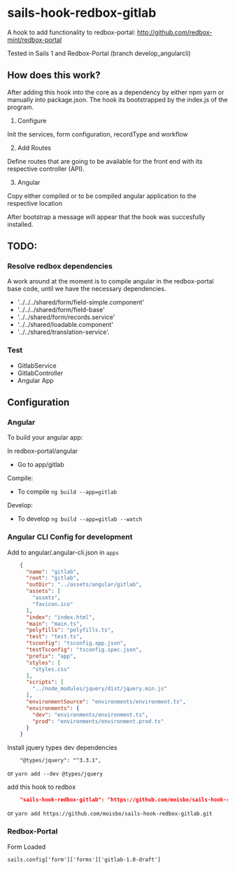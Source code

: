 # sails-hook-redbox-gitlab

A hook to add functionality to redbox-portal: http://github.com/redbox-mint/redbox-portal

Tested in Sails 1 and Redbox-Portal (branch develop_angularcli)

## How does this work?

After adding this hook into the core as a dependency by either npm yarn or manually into package.json. 
The hook its bootstrapped by the index.js of the program. 

1. Configure

Init the services, form configuration, recordType and workflow

2. Add Routes 

Define routes that are going to be available for the front end with its respective controller (API).

3. Angular

Copy either compiled or to be compiled angular application to the respective location
  
After bootstrap a message will appear that the hook was succesfully installed.

## TODO:

### Resolve redbox dependencies

A work around at the moment is to compile angular in the redbox-portal base code, until we have the necessary dependencies.

- '../../../shared/form/field-simple.component'
- '../../../shared/form/field-base'
- '../../shared/form/records.service'
- '../../shared/loadable.component'
- '../../shared/translation-service'.

### Test

- GitlabService
- GitlabController
- Angular App

## Configuration

### Angular

To build your angular app:

In redbox-portal/angular

- Go to app/gitlab

Compile:
- To compile `ng build --app=gitlab`

Develop:
- To develop `ng build --app=gitlab --watch` 



### Angular CLI Config for development

Add to angular/.angular-cli.json in `apps`
```json
    {
      "name": "gitlab",
      "root": "gitlab",
      "outDir": "../assets/angular/gitlab",
      "assets": [
        "assets",
        "favicon.ico"
      ],
      "index": "index.html",
      "main": "main.ts",
      "polyfills": "polyfills.ts",
      "test": "test.ts",
      "tsconfig": "tsconfig.app.json",
      "testTsconfig": "tsconfig.spec.json",
      "prefix": "app",
      "styles": [
        "styles.css"
      ],
      "scripts": [
        "../node_modules/jquery/dist/jquery.min.js"
      ],
      "environmentSource": "environments/environment.ts",
      "environments": {
        "dev": "environments/environment.ts",
        "prod": "environments/environment.prod.ts"
      }
    }
```

Install jquery types dev dependencies

```
    "@types/jquery": "^3.3.1",
```
or `yarn add --dev @types/jquery`


add this hook to redbox

```json
    "sails-hook-redbox-gitlab": "https://github.com/moisbo/sails-hook-redbox-gitlab.git",
```
or `yarn add https://github.com/moisbo/sails-hook-redbox-gitlab.git`


### Redbox-Portal

Form Loaded

```
sails.config['form']['forms']['gitlab-1.0-draft']
```
